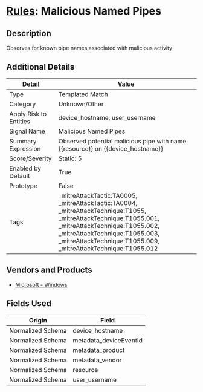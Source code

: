 # [Rules](README.md): Malicious Named Pipes

## Description
Observes for known pipe names associated with malicious activity

## Additional Details
|Detail|Value|
|----|----|
|Type|Templated Match|
|Category|Unknown/Other|
|Apply Risk to Entities|device_hostname, user_username|
|Signal Name|Malicious Named Pipes|
|Summary Expression|Observed potential malicious pipe with name {{resource}}  on {{device_hostname}}|
|Score/Severity|Static: 5|
|Enabled by Default|True|
|Prototype|False|
|Tags|_mitreAttackTactic:TA0005, _mitreAttackTactic:TA0004, _mitreAttackTechnique:T1055, _mitreAttackTechnique:T1055.001, _mitreAttackTechnique:T1055.002, _mitreAttackTechnique:T1055.003, _mitreAttackTechnique:T1055.009, _mitreAttackTechnique:T1055.012|
## Vendors and Products
- [Microsoft - Windows](../products/1ff7546c-cb36-4a24-87f7-89d2cecc5761.md)


## Fields Used

|Origin|Field|
|----|----|
|Normalized Schema|device_hostname|
|Normalized Schema|metadata_deviceEventId|
|Normalized Schema|metadata_product|
|Normalized Schema|metadata_vendor|
|Normalized Schema|resource|
|Normalized Schema|user_username|


